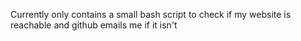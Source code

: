 Currently only contains a small bash script to check if my website is reachable and github emails me if it isn't
